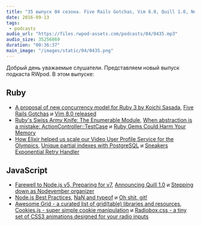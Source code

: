 ```yaml
---
title: "35 выпуск 04 сезона. Five Rails Gotchas, Vim 8.0, Quill 1.0, Node.js Best Practices, Awesome Grid, Radiobox.css и прочее"
date: 2016-09-13
tags:
 - podcasts
audio_url: "https://files.rwpod-assets.com/podcasts/04/0435.mp3"
audio_size: 35256869
duration: "00:36:37"
main_image: "/images/static/04/0435.png"
---
```


Добрый день уважаемые слушатели. Представляем новый выпуск подкаста RWpod. В этом выпуске:

## Ruby

 - [A proposal of new concurrency model for Ruby 3 by Koichi Sasada](http://www.atdot.net/~ko1/activities/2016_rubykaigi.pdf), [Five Rails Gotchas](https://hqc.io/2016/09/07/five-rails-gotchas.html) и [Vim 8.0 released](https://groups.google.com/forum/?utm_source=twitter.com&utm_medium=social&utm_campaign=breaking-news!-reliznulsya-vim-8.0!-https#!topic/vim_announce/EKTuhjF3ET0)
 - [Ruby's Swiss Army Knife: The Enumerable Module](https://www.codementor.io/ruby-on-rails/tutorial/rubys-swiss-army-knife-the-enumerable-module), [When abstraction is a mistake: ActionController::TestCase](http://blog.iempire.ru/2016/09/05/rails-obstractions/) и [Ruby Gems Could Harm Your Memory](http://waiting-for-dev.github.io/blog/2016/09/07/ruby-gems-could-harm-your-memory/)
 - [How Elixir helped us scale our Video User Profile Service for the Olympics](https://medium.com/software-sandwich/how-elixir-helped-us-to-scale-our-video-user-profile-service-for-the-olympics-dd7fbba1ad4e), [Unique partial indexes with PostgreSQL](https://medium.com/little-programming-joys/unique-partial-indexes-with-postgresql-86e137905c12) и [Sneakers Exponential Retry Handler](https://github.com/mz026/sneakers_exponential_retry)

## JavaScript

 - [Farewell to Node.js v5, Preparing for v7](https://nodejs.org/en/blog/community/v5-to-v7/), [Announcing Quill 1.0](https://quilljs.com/blog/announcing-quill-1-0/) и [Stepping down as Nodevember organizer](http://www.kevinold.com/2016/09/05/stepping-down-as-nodevember-organizer.html)
 - [Node.js Best Practices](https://www.codementor.io/nodejs/tutorial/nodejs-best-practices), [NaN and typeof](https://medium.com/javascript-refined/nan-and-typeof-36cd6e2a4e43) и [Oh shit, git!](http://ohshitgit.com/)
 - [Awesome Grid - a curated list of grid(table) libraries and resources](https://github.com/FancyGrid/awesome-grid), [Cookies.js - super simple cookie manipulation](https://github.com/franciscop/cookies.js) и [Radiobox.css - a tiny set of CSS3 animations designed for your radio inputs](https://720kb.github.io/radiobox.css/)


